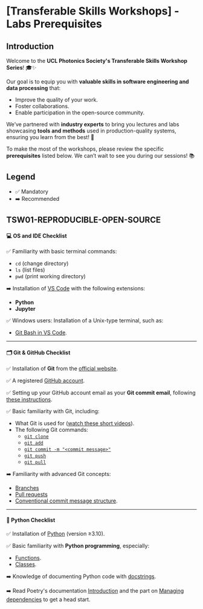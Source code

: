 # [Transferable Skills Workshops] - Labs Prerequisites

## Introduction

Welcome to the **UCL Photonics Society's Transferable Skills Workshop Series**! 🎓✨  

Our goal is to equip you with **valuable skills in software engineering and data processing** that:  
- Improve the quality of your work.  
- Foster collaborations.  
- Enable participation in the open-source community.  

We’ve partnered with **industry experts** to bring you lectures and labs showcasing **tools and methods** used in production-quality systems, ensuring you learn from the best! 💯  

To make the most of the workshops, please review the specific **prerequisites** listed below. We can’t wait to see you during our sessions! 📚  

## **Legend**  
- ✅ Mandatory  
- ➡️ Recommended  

## **TSW01-REPRODUCIBLE-OPEN-SOURCE**  

#### 💻 **OS and IDE Checklist**  
✅ Familiarity with basic terminal commands:  
  - `cd` (change directory)  
  - `ls` (list files)  
  - `pwd` (print working directory)

➡️ Installation of [VS Code](https://code.visualstudio.com) with the following extensions:  
  - **Python**  
  - **Jupyter**  

✅ Windows users: Installation of a Unix-type terminal, such as:  
  - [Git Bash in VS Code](https://www.google.com/search?client=safari&rls=en&q=git+bash+vscode&ie=UTF-8&oe=UTF-8).  
 
---

#### 🗂️ **Git & GitHub Checklist**  
✅ Installation of **Git** from the [official website](https://git-scm.com/downloads).  

✅ A registered [GitHub account](https://github.com/signup?ref_cta=Sign+up&ref_loc=header+logged+out&ref_page=%2F&source=header-home).  

✅ Setting up your GitHub account email as your **Git commit email**, following [these instructions](https://docs.github.com/en/account-and-profile/setting-up-and-managing-your-personal-account-on-github/managing-email-preferences/setting-your-commit-email-address#setting-your-commit-email-address-in-git).  

✅ Basic familiarity with Git, including:  
  - What Git is used for ([watch these short videos](https://git-scm.com/videos)).  
  - The following Git commands:  
    - [`git clone`](https://github.com/git-guides/git-clone)  
    - [`git add`](https://github.com/git-guides/git-add)  
    - [`git commit -m "<commit message>"`](https://github.com/git-guides/git-commit)  
    - [`git push`](https://github.com/git-guides/git-push)  
    - [`git pull`](https://github.com/git-guides/git-pull)  

➡️ Familiarity with advanced Git concepts:  
  - [Branches](https://docs.github.com/en/pull-requests/collaborating-with-pull-requests/proposing-changes-to-your-work-with-pull-requests/about-branches)  
  - [Pull requests](https://docs.github.com/en/pull-requests/collaborating-with-pull-requests/proposing-changes-to-your-work-with-pull-requests/about-pull-requests)  
  - [Conventional commit message structure](https://gist.github.com/qoomon/5dfcdf8eec66a051ecd85625518cfd13).  
 
---

#### 🐍 **Python Checklist**  
✅ Installation of [Python](https://www.python.org/downloads/) (version ≥3.10).  

✅ Basic familiarity with **Python programming**, especially:  
  - [Functions](https://www.w3schools.com/python/python_functions.asp).  
  - [Classes](https://www.w3schools.com/python/python_classes.asp).  

➡️ Knowledge of documenting Python code with [docstrings](https://www.geeksforgeeks.org/python-docstrings/).  

➡️ Read Poetry's documentation [Introduction](https://python-poetry.org/docs/) and the part on [Managing dependencies](https://python-poetry.org/docs/managing-dependencies/) to get a head start.


